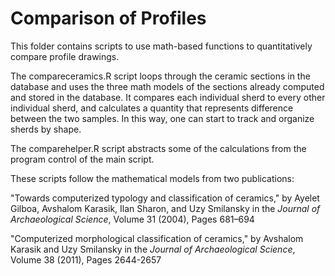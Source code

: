 # Comparison of Profiles

This folder contains scripts to use math-based functions to quantitatively compare profile drawings.

The compareceramics.R script loops through the ceramic sections in the database and uses the three math models of the sections already computed and stored in the database.  It compares each individual sherd to every other individual sherd, and calculates a quantity that represents difference between the two samples.  In this way, one can start to track and organize sherds by shape.

The comparehelper.R script abstracts some of the calculations from the program control of the main script.

These scripts follow the mathematical models from two publications:

"Towards computerized typology and classification of ceramics," by Ayelet Gilboa, Avshalom Karasik, Ilan Sharon, and Uzy Smilansky
in the *Journal of Archaeological Science*, Volume 31 (2004), Pages 681–694

"Computerized morphological classification of ceramics," by Avshalom Karasik and Uzy Smilansky
in the *Journal of Archaeological Science*, Volume 38 (2011), Pages 2644-2657